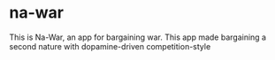 # na-war
This is Na-War, an app for bargaining war. This app made bargaining a second nature with dopamine-driven competition-style
